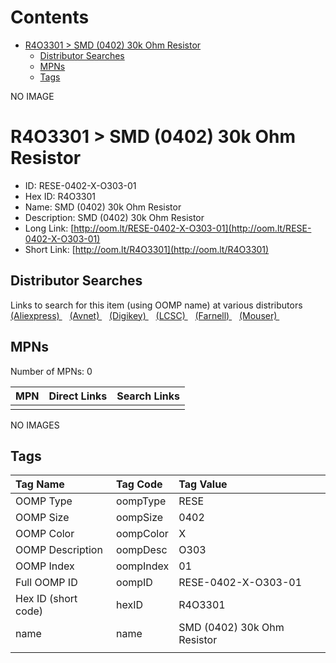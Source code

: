 



Contents
========

* [R4O3301 > SMD (0402) 30k Ohm Resistor](#r4o3301--smd-0402-30k-ohm-resistor)
	* [Distributor Searches](#distributor-searches)
	* [MPNs](#mpns)
	* [Tags](#tags)
  
NO IMAGE  
# R4O3301 > SMD (0402) 30k Ohm Resistor

- ID: RESE-0402-X-O303-01
- Hex ID: R4O3301
- Name: SMD (0402) 30k Ohm Resistor
- Description: SMD (0402) 30k Ohm Resistor
- Long Link: [http://oom.lt/RESE-0402-X-O303-01](http://oom.lt/RESE-0402-X-O303-01)
- Short Link: [http://oom.lt/R4O3301](http://oom.lt/R4O3301)

## Distributor Searches
  
Links to search for this item (using OOMP name) at various distributors  
[(Aliexpress) ](https://www.aliexpress.com/wholesale?SearchText=1117SMD+0402+30k+Ohm+Resistor)&nbsp;&nbsp;&nbsp;[(Avnet) ](https://www.avnet.com/shop/us/search/SMD+0402+30k+Ohm+Resistor)&nbsp;&nbsp;&nbsp;[(Digikey) ](https://www.digikey.co.uk/en/products/result?s=SMD+0402+30k+Ohm+Resistor)&nbsp;&nbsp;&nbsp;[(LCSC) ](https://www.lcsc.com/search?q=SMD+0402+30k+Ohm+Resistor)&nbsp;&nbsp;&nbsp;[(Farnell) ](https://uk.farnell.com/search?st=SMD+0402+30k+Ohm+Resistor)&nbsp;&nbsp;&nbsp;[(Mouser) ](https://www.mouser.com/c/?q=SMD+0402+30k+Ohm+Resistor)&nbsp;&nbsp;&nbsp;
## MPNs
  
Number of MPNs: 0  

|MPN|Direct Links|Search Links|
| :--- | :--- | :--- |
||||
  
NO IMAGES  
## Tags
  

|Tag Name|Tag Code|Tag Value|
| :--- | :--- | :--- |
|OOMP Type|oompType|RESE|
|OOMP Size|oompSize|0402|
|OOMP Color|oompColor|X|
|OOMP Description|oompDesc|O303|
|OOMP Index|oompIndex|01|
|Full OOMP ID|oompID|RESE-0402-X-O303-01|
|Hex ID (short code)|hexID|R4O3301|
|name|name|SMD (0402) 30k Ohm Resistor|
||||
